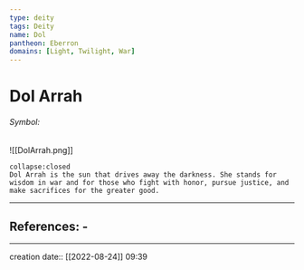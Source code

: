 ```yaml
---
type: deity
tags: Deity
name: Dol 
pantheon: Eberron
domains: [Light, Twilight, War]
---
```


# Dol Arrah 

###### Symbol:
![[DolArrah.png]]

```ad-ooc
collapse:closed
Dol Arrah is the sun that drives away the darkness. She stands for wisdom in war and for those who fight with honor, pursue justice, and make sacrifices for the greater good.
```

___ 
## References: - 
--- 
creation date:: [[2022-08-24]] 09:39